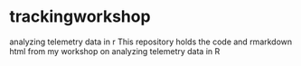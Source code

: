 # trackingworkshop
analyzing telemetry data in r
This repository holds the code and rmarkdown html from my workshop on analyzing telemetry data in R

